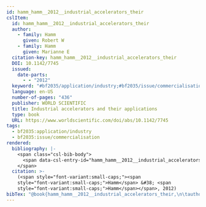 ```yaml
---
id: hamm_hamm__2012__industrial_accelerators_their
cslItem:
  id: hamm_hamm__2012__industrial_accelerators_their
  author:
    - family: Hamm
      given: Robert W
    - family: Hamm
      given: Marianne E
  citation-key: hamm_hamm__2012__industrial_accelerators_their
  DOI: 10.1142/7745
  issued:
    date-parts:
      - - "2012"
  keyword: "#bf2035/application/industry;#bf2035/issue/commercialisation"
  language: en-US
  number-of-pages: "436"
  publisher: WORLD SCIENTIFIC
  title: Industrial accelerators and their applications
  type: book
  URL: https://www.worldscientific.com/doi/abs/10.1142/7745
tags:
  - bf2035:application/industry
  - bf2035:issue/commercialisation
rendered:
  bibliography: |-
    <span class="csl-bib-body">
      <span data-csl-entry-id="hamm_hamm__2012__industrial_accelerators_their" class="csl-entry"><span class='author-bib'>Hamm, &#38; Hamm, M. E.</span>. <span class='date-bib'>(2012)</span>. <span class='title'><i><b><span style="font-style:normal;">Industrial accelerators and their applications</span></b></i></span>. WORLD SCIENTIFIC. <span class='URL'><a href='https://doi.org/10.1142/7745'>LINK</a></span></span>
    </span>
  citation: >-
    (<span style="font-variant:small-caps;"><span
    style="font-variant:small-caps;">Hamm</span> &#38; <span
    style="font-variant:small-caps;">Hamm</span></span>, 2012)
bibTex: "@book{hamm_hamm__2012__industrial_accelerators_their,\n\tauthor = {Hamm, Robert W and Hamm, Marianne E},\n\tdoi = {10.1142/7745},\n\tyear = {2012},\n\tpublisher = {WORLD SCIENTIFIC},\n\ttitle = {Industrial accelerators and their applications},\n\turl = {https://www.worldscientific.com/doi/abs/10.1142/7745},\n}\n\n"
---
```

